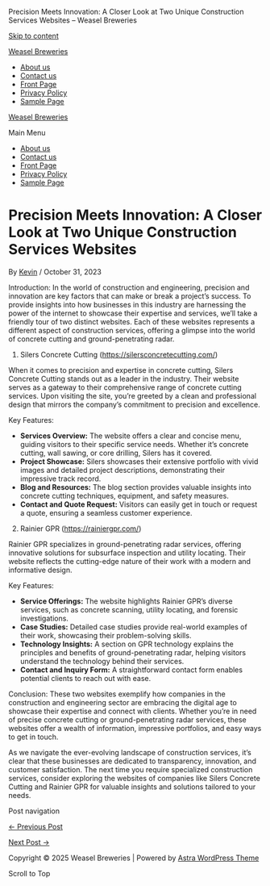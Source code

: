 Precision Meets Innovation: A Closer Look at Two Unique Construction Services Websites – Weasel Breweries


[Skip to content](#content "Skip to content")

[Weasel Breweries](https://www.weaselbreweries.com/)

* [About us](https://www.weaselbreweries.com/about-us/)
* [Contact us](https://www.weaselbreweries.com/contact-us/)
* [Front Page](https://www.weaselbreweries.com/)
* [Privacy Policy](https://www.weaselbreweries.com/privacy-policy-2/)
* [Sample Page](https://www.weaselbreweries.com/sample-page/)

[Weasel Breweries](https://www.weaselbreweries.com/)

Main Menu

* [About us](https://www.weaselbreweries.com/about-us/)
* [Contact us](https://www.weaselbreweries.com/contact-us/)
* [Front Page](https://www.weaselbreweries.com/)
* [Privacy Policy](https://www.weaselbreweries.com/privacy-policy-2/)
* [Sample Page](https://www.weaselbreweries.com/sample-page/)

Precision Meets Innovation: A Closer Look at Two Unique Construction Services Websites
======================================================================================

By  [Kevin](https://www.weaselbreweries.com/author/Kevin/ "View all posts by Kevin")
/  October 31, 2023

Introduction: In the world of construction and engineering, precision and innovation are key factors that can make or break a project’s success. To provide insights into how businesses in this industry are harnessing the power of the internet to showcase their expertise and services, we’ll take a friendly tour of two distinct websites. Each of these websites represents a different aspect of construction services, offering a glimpse into the world of concrete cutting and ground-penetrating radar.

1. Silers Concrete Cutting (<https://silersconcretecutting.com/>)

When it comes to precision and expertise in concrete cutting, Silers Concrete Cutting stands out as a leader in the industry. Their website serves as a gateway to their comprehensive range of concrete cutting services. Upon visiting the site, you’re greeted by a clean and professional design that mirrors the company’s commitment to precision and excellence.

Key Features:

* **Services Overview:** The website offers a clear and concise menu, guiding visitors to their specific service needs. Whether it’s concrete cutting, wall sawing, or core drilling, Silers has it covered.
* **Project Showcase:** Silers showcases their extensive portfolio with vivid images and detailed project descriptions, demonstrating their impressive track record.
* **Blog and Resources:** The blog section provides valuable insights into concrete cutting techniques, equipment, and safety measures.
* **Contact and Quote Request:** Visitors can easily get in touch or request a quote, ensuring a seamless customer experience.

2. Rainier GPR (<https://rainiergpr.com/>)

Rainier GPR specializes in ground-penetrating radar services, offering innovative solutions for subsurface inspection and utility locating. Their website reflects the cutting-edge nature of their work with a modern and informative design.

Key Features:

* **Service Offerings:** The website highlights Rainier GPR’s diverse services, such as concrete scanning, utility locating, and forensic investigations.
* **Case Studies:** Detailed case studies provide real-world examples of their work, showcasing their problem-solving skills.
* **Technology Insights:** A section on GPR technology explains the principles and benefits of ground-penetrating radar, helping visitors understand the technology behind their services.
* **Contact and Inquiry Form:** A straightforward contact form enables potential clients to reach out with ease.

Conclusion: These two websites exemplify how companies in the construction and engineering sector are embracing the digital age to showcase their expertise and connect with clients. Whether you’re in need of precise concrete cutting or ground-penetrating radar services, these websites offer a wealth of information, impressive portfolios, and easy ways to get in touch.

As we navigate the ever-evolving landscape of construction services, it’s clear that these businesses are dedicated to transparency, innovation, and customer satisfaction. The next time you require specialized construction services, consider exploring the websites of companies like Silers Concrete Cutting and Rainier GPR for valuable insights and solutions tailored to your needs.


Post navigation

[← Previous Post](https://www.weaselbreweries.com/exploring-diverse-businesses-a-look-at-four-unique-websites/)

[Next Post →](https://www.weaselbreweries.com/navigating-traffic-troubles-in-the-bronx-your-guide-to-traffic-lawyers-bronx/)



Copyright © 2025 Weasel Breweries | Powered by [Astra WordPress Theme](https://wpastra.com/)



Scroll to Top